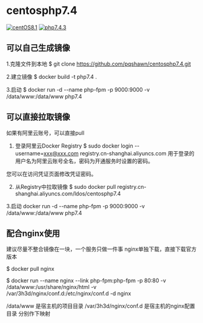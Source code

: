 # centosphp7.4


[![centOS8.1](https://img.shields.io/badge/centOS-8.1-green.svg)]()
[![php7.4.3](https://img.shields.io/badge/php-7.4.3-blue.svg)]()



## 可以自己生成镜像
1.克隆文件到本地
$ git clone https://github.com/pqshawn/centosphp7.4.git

2.建立镜像
$ docker build -t php7.4 .

3.启动
$ docker run -d --name php-fpm -p 9000:9000 -v /data/www:/data/www  php7.4


## 可以直接拉取镜像
如果有阿里云账号，可以直接pull

1. 登录阿里云Docker Registry
$ sudo docker login --username=xxx@xxx.com registry.cn-shanghai.aliyuncs.com
用于登录的用户名为阿里云账号全名，密码为开通服务时设置的密码。

您可以在访问凭证页面修改凭证密码。

2. 从Registry中拉取镜像
$ sudo docker pull registry.cn-shanghai.aliyuncs.com/ldos/centosphp7.4


3.启动
docker run -d --name php-fpm -p 9000:9000 -v /data/www:/data/www  php7.4

## 配合nginx使用
建议尽量不整合镜像在一块，一个服务只做一件事
nginx单独下载，直接下载官方版本

$ docker pull nginx

$ docker run --name nginx --link php-fpm:php-fpm  -p 80:80 -v /data/www:/usr/share/nginx/html -v /var/3h3d/nginx/conf.d:/etc/nginx/conf.d  -d nginx

/data/www 是宿主机的项目目录
/var/3h3d/nginx/conf.d 是宿主机的nginx配置目录
分别作下映射
